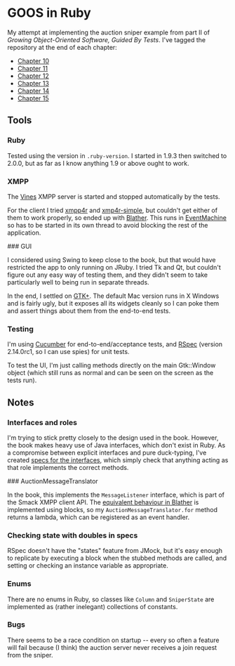 # GOOS in Ruby

My attempt at implementing the auction sniper example from part II of *Growing
Object-Oriented Software, Guided By Tests*. I've tagged the repository at the
end of each chapter:

* [Chapter 10](https://github.com/kerryb/goos-ruby/tree/chapter-10)
* [Chapter 11](https://github.com/kerryb/goos-ruby/tree/chapter-11)
* [Chapter 12](https://github.com/kerryb/goos-ruby/tree/chapter-12)
* [Chapter 13](https://github.com/kerryb/goos-ruby/tree/chapter-13)
* [Chapter 14](https://github.com/kerryb/goos-ruby/tree/chapter-14)
* [Chapter 15](https://github.com/kerryb/goos-ruby/tree/chapter-15)

## Tools

### Ruby

Tested using the version in `.ruby-version`. I started in 1.9.3 then switched
to 2.0.0, but as far as I know anything 1.9 or above ought to work.

### XMPP

The [Vines](http://www.getvines.org/) XMPP server is started and stopped
automatically by the tests.

For the client I tried [xmpp4r](http://home.gna.org/xmpp4r/) and
[xmp4r-simple](https://github.com/blaine/xmpp4r-simple), but couldn't get
either of them to work properly, so ended up with
[Blather](https://github.com/adhearsion/blather).  This runs in
[EventMachine](http://rubyeventmachine.com/) so has to be started in its own
thread to avoid blocking the rest of the application.

### GUI

I considered using Swing to keep close to the book, but that would have
restricted the app to only running on JRuby. I tried Tk and Qt, but couldn't
figure out any easy way of testing them, and they didn't seem to take
particularly well to being run in separate threads.

In the end, I settled on [GTK+](http://www.gtk.org/). The default Mac version
runs in X Windows and is fairly ugly, but it exposes all its widgets cleanly so
I can poke them and assert things about them from the end-to-end tests.

### Testing

I'm using [Cucumber](http://cukes.info/) for end-to-end/acceptance tests, and
[RSpec](http://rspec.info/) (version 2.14.0rc1, so I can use spies) for unit
tests.

To test the UI, I'm just calling methods directly on the main Gtk::Window
object (which still runs as normal and can be seen on the screen as the tests
run).

## Notes

### Interfaces and roles

I'm trying to stick pretty closely to the design used in the book. However, the
book makes heavy use of Java interfaces, which don't exist in Ruby. As a
compromise between explicit interfaces and pure duck-typing, I've created
[specs for the
interfaces](https://github.com/kerryb/goos-ruby/tree/master/spec/support/roles),
which simply check that anything acting as that role implements the correct
methods.

### AuctionMessageTranslator

In the book, this implements the `MessageListener` interface, which is part of
the Smack XMPP client API. The
[equivalent behaviour in Blather](http://rubydoc.info/github/sprsquish/blather/Blather/Client#register_handler-instance_method)
is implemented using blocks, so my `AuctionMessageTranslator.for` method
returns a lambda, which can be registered as an event handler.

### Checking state with doubles in specs

RSpec doesn't have the "states" feature from JMock, but it's easy enough to
replicate by executing a block when the stubbed methods are called, and setting
or checking an instance variable as appropriate.

### Enums

There are no enums in Ruby, so classes like `Column` and `SniperState` are
implemented as (rather inelegant) collections of constants.

### Bugs

There seems to be a race condition on startup -- every so often a feature will
fail because (I think) the auction server never receives a join request from
the sniper.
